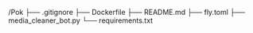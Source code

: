 /Pok
├── .gitignore
├── Dockerfile
├── README.md
├── fly.toml
├── media_cleaner_bot.py
└── requirements.txt
